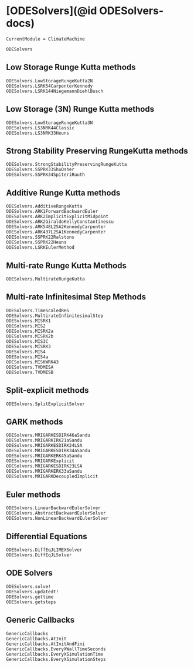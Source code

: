 # [ODESolvers](@id ODESolvers-docs)

```@meta
CurrentModule = ClimateMachine
```

```@docs
ODESolvers
```

## Low Storage Runge Kutta methods

```@docs
ODESolvers.LowStorageRungeKutta2N
ODESolvers.LSRK54CarpenterKennedy
ODESolvers.LSRK144NiegemannDiehlBusch
```

## Low Storage (3N) Runge Kutta methods

```@docs
ODESolvers.LowStorageRungeKutta3N
ODESolvers.LS3NRK44Classic
ODESolvers.LS3NRK33Heuns
```

## Strong Stability Preserving RungeKutta methods

```@docs
ODESolvers.StrongStabilityPreservingRungeKutta
ODESolvers.SSPRK33ShuOsher
ODESolvers.SSPRK34SpiteriRuuth
```

## Additive Runge Kutta methods

```@docs
ODESolvers.AdditiveRungeKutta
ODESolvers.ARK1ForwardBackwardEuler
ODESolvers.ARK2ImplicitExplicitMidpoint
ODESolvers.ARK2GiraldoKellyConstantinescu
ODESolvers.ARK548L2SA2KennedyCarpenter
ODESolvers.ARK437L2SA1KennedyCarpenter
ODESolvers.SSPRK22Ralstons
ODESolvers.SSPRK22Heuns
ODESolvers.LSRKEulerMethod
```

## Multi-rate Runge Kutta Methods

```@docs
ODESolvers.MultirateRungeKutta
```

## Multi-rate Infinitesimal Step Methods

```@docs
ODESolvers.TimeScaledRHS
ODESolvers.MultirateInfinitesimalStep
ODESolvers.MISRK1
ODESolvers.MIS2
ODESolvers.MISRK2a
ODESolvers.MISRK2b
ODESolvers.MIS3C
ODESolvers.MISRK3
ODESolvers.MIS4
ODESolvers.MIS4a
ODESolvers.MISKWRK43
ODESolvers.TVDMISA
ODESolvers.TVDMISB
```

## Split-explicit methods

```@docs
ODESolvers.SplitExplicitSolver
```

## GARK methods

```@docs
ODESolvers.MRIGARKESDIRK46aSandu
ODESolvers.MRIGARKIRK21aSandu
ODESolvers.MRIGARKESDIRK24LSA
ODESolvers.MRIGARKESDIRK34aSandu
ODESolvers.MRIGARKERK45aSandu
ODESolvers.MRIGARKExplicit
ODESolvers.MRIGARKESDIRK23LSA
ODESolvers.MRIGARKERK33aSandu
ODESolvers.MRIGARKDecoupledImplicit
```

## Euler methods

```@docs
ODESolvers.LinearBackwardEulerSolver
ODESolvers.AbstractBackwardEulerSolver
ODESolvers.NonLinearBackwardEulerSolver
```

## Differential Equations

```@docs
ODESolvers.DiffEqJLIMEXSolver
ODESolvers.DiffEqJLSolver
```

## ODE Solvers

```@docs
ODESolvers.solve!
ODESolvers.updatedt!
ODESolvers.gettime
ODESolvers.getsteps
```

## Generic Callbacks

```@docs
GenericCallbacks
GenericCallbacks.AtInit
GenericCallbacks.AtInitAndFini
GenericCallbacks.EveryXWallTimeSeconds
GenericCallbacks.EveryXSimulationTime
GenericCallbacks.EveryXSimulationSteps
```
